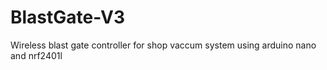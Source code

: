 # BlastGate-V3
Wireless blast gate controller for shop vaccum system using arduino nano and nrf2401l
